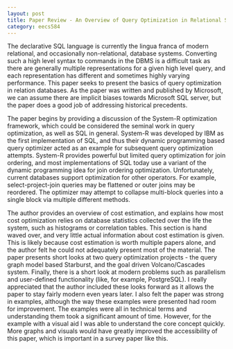 ```yaml
---
layout: post
title: Paper Review - An Overview of Query Optimization in Relational Systems 
category: eecs584
---
```

The declarative SQL language is currently the lingua franca of modern relational, and occasionally non-relational, database systems. Converting such a high level syntax to commands in the DBMS is a difficult task as there are generally multiple representations for a given high level query, and each representation has different and sometimes highly varying performance. This paper seeks to present the basics of query optimization in relation databases. As the paper was written and published by Microsoft, we can assume there are implicit biases towards Microsoft SQL server, but the paper does a good job of addressing historical precedents.

The paper begins by providing a discussion of the System-R optimization framework, which could be considered the seminal work in query optimization, as well as SQL in general. System-R was developed by IBM as the first implementation of SQL, and thus their dynamic programming based query optimizer acted as an example for subsequent query optimization attempts. System-R provides powerful but limited query optimization for join ordering, and most implementations of SQL today use a variant of the dynamic programming idea for join ordering optimization. Unfortunately, current databases support optimization for other operators. For example, select-project-join queries may be flattened or outer joins may be reordered. The optimizer may attempt to collapse multi-block queries into a single block via multiple different methods. 

The author provides an overview of cost estimation, and explains how most cost optimization relies on database statistics collected over the life the system, such as histograms or correlation tables. This section is hand waved over, and very little actual information about cost estimation is given. This is likely because cost estimation is worth multiple papers alone, and the author felt he could not adequately present most of the material. The paper presents short looks at two query optimization projects - the query graph model based Starburst, and the goal driven Volcano/Cascades system. Finally, there is a short look at modern problems such as parallelism and user-defined functionality (like, for example, PostgreSQL). I really appreciated that the author included these looks forward as it allows the paper to stay fairly modern even years later. I also felt the paper was strong in examples, although the way these examples were presented had room for improvement. The examples were all in technical terms and understanding them took a significant amount of time. However, for the example with a visual aid I was able to understand the core concept quickly. More graphs and visuals would have greatly improved the accessibility of this paper, which is important in a survey paper like this.

